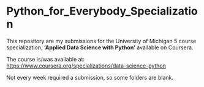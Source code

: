 # Python_for_Everybody_Specialization

This repository are my submissions for the University of Michigan 5 course specialization, **‘Applied Data Science with Python’** available on Coursera.

The course is/was available at: https://www.coursera.org/specializations/data-science-python

Not every week required a submission, so some folders are blank.
